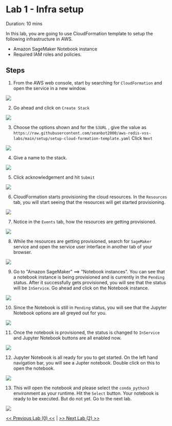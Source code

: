 # Lab 1 - Infra setup

Duration: 10 mins

In this lab, you are going to use CloudFormation template to setup the following infrastructure in AWS.
- Amazon SageMaker Notebook instance
- Required IAM roles and policies.

## Steps

1. From the AWS web console, start by searching for `CloudFormation` and open the service in a new window.
   
![](images/cft-setup-1.png)

2. Go ahead and click on `Create Stack`
   
![](images/cft-setup-2.png)

3. Choose the options shown and for the `S3URL` , give the value as `https://raw.githubusercontent.com/seanbot2000/aws-redis-vss-labs/main/setup/setup-cloud-formation-template.yaml`
Click `Next`

![](images/cft-setup-3.png)

4. Give a name to the stack.
   
![](images/cft-setup-4.png)

5. Click acknowledgement and hit `Submit`
   
![](images/cft-setup-5.png)

6. CloudFormation starts provisioning the cloud resources. In the `Resources` tab, you will start seeing that the resources will get started provisioning.

![](images/cft-setup-6.png)

7. Notice in the `Events` tab, how the resources are getting provisioned.
   
![](images/cft-setup-7.png)

8. While the resources are getting provisioned, search for `SageMaker` service and open the service user interface in another tab of your browser.
   
![](images/cft-setup-8.png)

9. Go to "Amazon SageMaker" ==> "Notebook instances". You can see that a notebook instance is being provisioned and is currently in the `Pending` status. After it successfully gets provisioned, you will see that the status will be `InService`. Go ahead and click on the Notebook instance.
    
![](images/cft-setup-9.png)

10. Since the Notebook is still in `Pending` status, you will see that the Jupyter Notebook options are all greyed out for you.
    
![](images/cft-setup-10.png)

11. Once the notebook is provisioned, the status is changed to `InService` and Jupyter Notebook buttons are all enabled now.
    
![](images/cft-setup-11.png)

12. Jupyter Notebook is all ready for you to get started. On the left hand navigation bar, you will see a Jupter notebook. Double click on this to open the notebook.
    
![](images/cft-setup-12.png)

13. This will open the notebook and please select the `conda_python3` environment as your runtime. Hit the `Select` button. Your notebook is ready to be executed. But do not yet. Go to the next lab.
    
![](images/cft-setup-13.png)


[<< Previous Lab (0) <<](../Lab&#32;0&#32;-&#32;Signup&#32;for&#32;AWS/README.md)     |      [>> Next Lab (2) >>](../Lab&#32;2&#32;-&#32;Redis&#32;Enterprise&#32;Cloud&#32;Setup/README.md)
